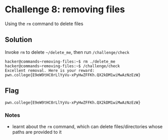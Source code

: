 # Challenge 8: removing files
Using the `rm` command to delete files
## Solution
Invoke `rm` to delete `~/delete_me`, then run `/challenge/check`
```
hacker@commands~removing-files:~$ rm ./delete_me
hacker@commands~removing-files:~$ /challenge/check
Excellent removal. Here is your reward:
pwn.college{E9eW9tHC0rLlYyVu-xPyHwZFFKh.QX2kDM1wiMwAzNzEzW}
```

## Flag
`pwn.college{E9eW9tHC0rLlYyVu-xPyHwZFFKh.QX2kDM1wiMwAzNzEzW}`
### Notes
- learnt about the `rm` command, which can delete files/directories whose paths are provided to it